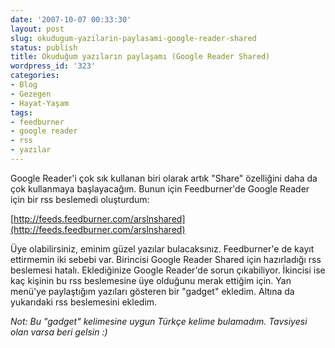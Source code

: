 ```yaml
---
date: '2007-10-07 00:33:30'
layout: post
slug: okudugum-yazilarin-paylasami-google-reader-shared
status: publish
title: Okuduğum yazıların paylaşamı (Google Reader Shared)
wordpress_id: '323'
categories:
- Blog
- Gezegen
- Hayat-Yaşam
tags:
- feedburner
- google reader
- rss
- yazılar
---
```


Google Reader'i çok sık kullanan biri olarak artık "Share" özelliğini daha da çok kullanmaya başlayacağım. Bunun için Feedburner'de Google Reader için bir rss beslemedi oluşturdum:

[http://feeds.feedburner.com/arslnshared](http://feeds.feedburner.com/arslnshared)

Üye olabilirsiniz, eminim güzel yazılar bulacaksınız. Feedburner'e de kayıt ettirmemin iki sebebi var. Birincisi Google Reader Shared için hazırladığı rss beslemesi hatalı. Eklediğinize Google Reader'de sorun çıkabiliyor. İkincisi ise kaç kişinin bu rss beslemesine üye olduğunu merak ettiğim için. Yan menü'ye paylaştığım yazıları gösteren bir "gadget" ekledim. Altına da yukarıdaki rss beslemesini ekledim.
	
_Not: Bu "gadget" kelimesine uygun Türkçe kelime bulamadım. Tavsiyesi olan varsa beri gelsin :)_

